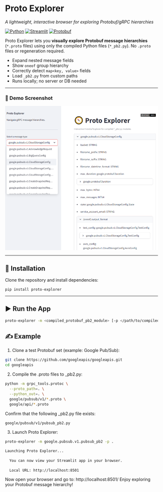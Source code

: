 # Proto Explorer
*A lightweight, interactive browser for exploring Protobuf/gRPC hierarchies*

[![Python](https://img.shields.io/badge/python-3.10%2B-blue)]()
[![Streamlit](https://img.shields.io/badge/streamlit-app-red)](https://streamlit.io/)
[![Protobuf](https://img.shields.io/badge/protobuf-compiler-green)]()

Proto Explorer lets you **visually explore Protobuf message hierarchies** (`*.proto` files) using only the compiled Python files (`*_pb2.py`). No `.proto` files or regeneration required.

* Expand nested message fields  
* Show `oneof` group hierarchy  
* Correctly detect `map<key, value>` fields  
* Load `_pb2.py` from custom paths  
* Runs locally; no server or DB needed 

---

### 🌟 Demo Screenshot

![Proto Explorer Screenshot](docs/screenshot.png)

---

## 🔧 Installation

Clone the repository and install dependencies:
```text
pip install proto-explorer
```
---

## ▶️ Run the App

```bash
proto-explorer -m <compiled_protobuf_pb2_module> [-p </path/to/compiled/protobuf>]
```

## ️✍️ Example

1. Clone a test Protobuf set (example: Google Pub/Sub):
```bash
git clone https://github.com/googleapis/googleapis.git
cd googleapis
```

2. Compile the .proto files to _pb2.py:
```bash
python -m grpc_tools.protoc \
  --proto_path=. \
  --python_out=. \
  google/pubsub/v1/*.proto \
  google/api/*.proto
```

Confirm that the following _pb2.py file exists:
```bash
google/pubsub/v1/pubsub_pb2.py
```

3. Launch Proto Explorer:
```bash
proto-explorer -m google.pubsub.v1.pubsub_pb2 -p .
```
```text
Launching Proto Explorer...

  You can now view your Streamlit app in your browser.

  Local URL: http://localhost:8501
```
Now open your browser and go to: http://localhost:8501/
Enjoy exploring your Protobuf message hierarchy!
